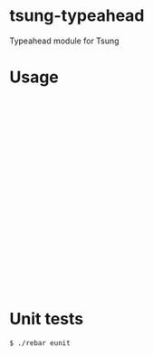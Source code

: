 tsung-typeahead
===============

Typeahead module for Tsung

Usage 
=====

<pre>
  <setdynvars sourcetype="file" fileid="address" delimiter=";" order="random">
    <var name="url" />
  </setdynvars>

  <setdynvars sourcetype="eval" code="fun({Pid,DynVars})-> 15 end.">
    <var name="typeahead_max" />
  </setdynvars>

  <setdynvars sourcetype="eval" code="fun({Pid,DynVars})-> 3 end.">
    <var name="typeahead_min" />
  </setdynvars>

  <setdynvars sourcetype="erlang" callback="typeahead:get_urls">
    <var name="list_url" />
  </setdynvars>

  <foreach name="element" in="list_url">
    <request subst="true">
      <http url="/api/?q=%%_element%%" method="GET" version="1.1"></http>
    </request>
  </foreach>
</pre>

Unit tests
==========

`$ ./rebar eunit`


